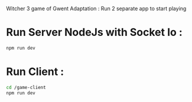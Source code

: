 Witcher 3 game of Gwent Adaptation : 
Run 2 separate app to start playing

# Run Server NodeJs with Socket Io : 
```bash
npm run dev
```

# Run Client : 
```bash
cd /game-client
npm run dev
```
